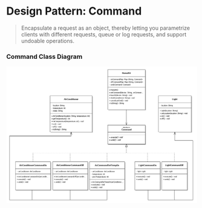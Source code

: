 # Design Pattern: Command

> Encapsulate a request as an object, thereby letting you parametrize clients with different requests, 
> queue or log requests, and support undoable operations.

### Command Class Diagram

![Command Class Diagram](/UMLs/command/Command_Class_Diagram.png)